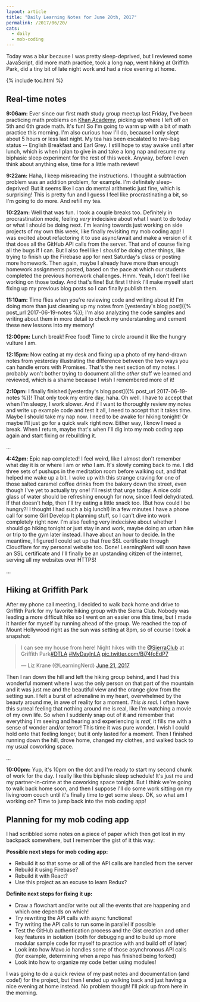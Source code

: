 ```yaml
---
layout: article
title: "Daily Learning Notes for June 20th, 2017"
permalink: /2017/06/20/
cats:
  - daily
  - mob-coding
---
```


Today was a blur because I was pretty sleep-deprived, but I reviewed some JavaScript, did more math practice, took a long nap, went hiking at Griffith Park, did a tiny bit of late night work and had a nice evening at home.

{% include toc.html %}

## Real-time notes

**9:06am:** Ever since our first math study group meetup last Friday, I've been practicing math problems on [Khan Academy](https://www.khanacademy.org), picking up where I left off on 5th and 6th grade math. It's fun! So I'm going to warm up with a bit of math practice this morning. I'm also curious how I'll do, because I only slept about 5 hours or less last night. My tea has been escalated to *two*-bag status -- English Breakfast and Earl Grey. I still hope to stay awake until after lunch, which is when I plan to give in and take a long nap and resume my biphasic sleep experiment for the rest of this week. Anyway, before I even think about anything else, time for a little math review!

**9:22am:** Haha, I keep misreading the instructions. I thought a subtraction problem was an addition problem, for example. I'm definitely sleep-deprived! But it seems like I can do mental arithmetic just fine, which is surprising! This is pretty fun and I guess I feel like procrastinating a bit, so I'm going to do more. And refill my tea.

**10:22am:** Well that was fun. I took a couple breaks too. Definitely in procrastination mode, feeling *very* indecisive about what I want to do today or what I should be doing next. I'm leaning towards just working on side projects of my own this week, like finally revisiting my mob coding app! I was excited about refactoring it to use async/await and make a version of it that does all the GitHub API calls from the server. That and of course fixing all the bugs if I can. But I also feel like I *should* be doing other things, like trying to finish up the Firebase app for next Saturday's class or posting more homework. Then again, maybe I already have more than enough homework assignments posted, based on the pace at which our students completed the previous homework challenges. Hmm. Yeah, I don't feel like working on those today. And that's fine! But first I think I'll make myself start fixing up my previous blog posts so I can finally publish them.

**11:10am:** Time flies when you're reviewing code and writing about it! I'm doing more than just cleaning up my notes from [yesterday's blog post]({% post_url 2017-06-19-notes %}); I'm also analyzing the code samples and writing about them in more detail to check my understanding and cement these new lessons into my memory!

**12:00pm:** Lunch break! Free food! Time to circle around it like the hungry vulture I am.

**12:15pm:** Now eating at my desk and fixing up a photo of my hand-drawn notes from yesterday illustrating the difference between the two ways you can handle errors with Promises. That's the next section of my notes. I probably won't bother trying to document all the *other* stuff we learned and reviewed, which is a shame because I wish I remembered more of it!

**2:10pm:** I finally finished [yesterday's blog post]({% post_url 2017-06-19-notes %})! That only took my entire day, haha. Oh well. I have to accept that when I'm sleepy, I work slower. And if I want to thoroughly review my notes and write up example code and test it all, I need to accept that it takes time. Maybe I should take my nap now. I need to be awake for hiking tonight! Or maybe I'll just go for a quick walk right now. Either way, I know I need a break. When I return, maybe that's when I'll dig into my mob coding app again and start fixing or rebuilding it.

...

**4:42pm:** Epic nap completed! I feel weird, like I almost don't remember what day it is or where I am or *who* I am. It's slowly coming back to me. I did three sets of pushups in the meditation room before walking out, and that helped me wake up a bit. I woke up with this strange craving for one of those salted caramel coffee drinks from the bakery down the street, even though I've yet to actually try one! I'll resist that urge today. A nice cold glass of water should be refreshing enough for now, since I feel dehydrated. If that doesn't help, then I'll try eating a little snack too. (But how could I be hungry?! I thought I had such a big lunch!) In a few minutes I have a phone call for some Girl Develop It planning stuff, so I can't dive into work completely right now. I'm also feeling very indecisive about whether I should go hiking tonight or just stay in and work, maybe doing an urban hike or trip to the gym later instead. I have about an hour to decide. In the meantime, I figured I could set up that free SSL certificate through Cloudflare for my personal website too. Done! LearningNerd will soon have an SSL certificate and I'll finally be an upstanding citizen of the internet, serving all my websites over HTTPS!

...

## Hiking at Griffith Park

After my phone call meeting, I decided to walk back home and drive to Griffith Park for my favorite hiking group with the Sierra Club. Nobody was leading a more difficult hike so I went on an easier one this time, but I made it harder for myself by running ahead of the group. We reached the top of Mount Hollywood right as the sun was setting at 8pm, so of course I took a snapshot:

<blockquote class="twitter-tweet" data-lang="en"><p lang="en" dir="ltr">I can see my house from here! Night hikes with the <a href="https://twitter.com/SierraClub">@SierraClub</a> at Griffith Park<a href="https://twitter.com/hashtag/DTLA?src=hash">#DTLA</a> <a href="https://twitter.com/hashtag/MyDayInLA?src=hash">#MyDayInLA</a> <a href="https://t.co/Bj74foEdP7">pic.twitter.com/Bj74foEdP7</a></p>&mdash; Liz Krane (@LearningNerd) <a href="https://twitter.com/LearningNerd/status/877362721619968000">June 21, 2017</a></blockquote>
<script async src="//platform.twitter.com/widgets.js" charset="utf-8"></script>

Then I ran down the hill and left the hiking group behind, and I had this wonderful moment where I was the only person on that part of the mountain and it was just me and the beautiful view and the orange glow from the setting sun. I felt a burst of adrenaline in my heart, overwhelmed by the beauty around me, in awe of reality for a moment. *This is real.* I often have this surreal feeling that nothing around me is real, like I'm watching a movie of my own life. So when I suddenly snap out of it and remember that everything I'm seeing and hearing and experiencing is *real*, it fills me with a sense of wonder and/or terror! This time it was pure wonder. I wish I could hold onto that feeling longer, but it only lasted for a moment. Then I finished running down the hill, drove home, changed my clothes, and walked back to my usual coworking space.

...

**10:00pm:** Yup, it's 10pm on the dot and I'm ready to start my second chunk of work for the day. I really like this biphasic sleep schedule! It's just me and my partner-in-crime at the coworking space tonight. But I think we're going to walk back home soon, and then I suppose I'll do some work sitting on my livingroom couch until it's finally time to get some sleep. OK, so what am I working on? Time to jump back into the mob coding app!

## Planning for my mob coding app

I had scribbled some notes on a piece of paper which then got lost in my backpack somewhere, but I remember the gist of it this way:

**Possible next steps for mob coding app:**
  
  - Rebuild it so that some or all of the API calls are handled from the server
  - Rebuild it using Firebase?
  - Rebuild it with React?
  - Use this project as an excuse to learn Redux?

**Definite next steps for fixing it up:**

  - Draw a flowchart and/or write out all the events that are happening and which one depends on which!  
  - Try rewriting the API calls with async functions!
  - Try writing the API calls to run some in parallel if possible
  - Test the GitHub authentication process and the Gist creation and other key features in isolation (both for debugging and to build up more modular sample code for myself to practice with and build off of later)
  - Look into how Mavo.io handles some of those asynchronous API calls (for example, determining when a repo has finished being forked)
  - Look into how to organize my code better using modules!

I was going to do a quick review of my past notes and documentation (and code!) for the project, but then I ended up walking back and just having a nice evening at home instead. No problem though! I'll pick up from here in the morning.